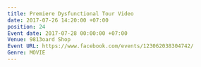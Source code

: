 ```yaml
---
title: Premiere Dysfunctional Tour Video
date: 2017-07-26 14:20:00 +07:00
position: 24
Event date: 2017-07-28 00:00:00 +07:00
Venue: 9813oard Shop
Event URL: https://www.facebook.com/events/123062038304742/
Genre: MOVIE
---
```


